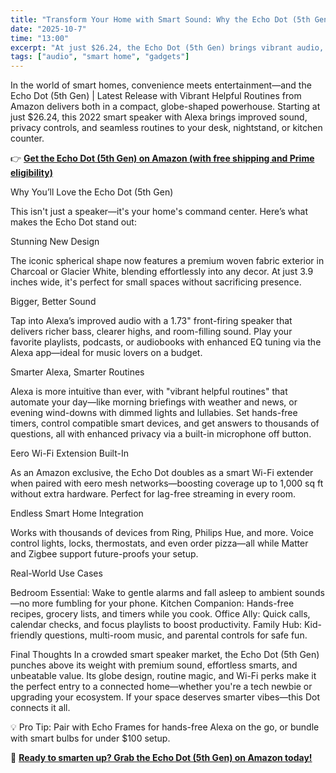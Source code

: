 ```yaml
---
title: "Transform Your Home with Smart Sound: Why the Echo Dot (5th Gen) Is a Must-Have"
date: "2025-10-7"
time: "13:00"
excerpt: "At just $26.24, the Echo Dot (5th Gen) brings vibrant audio, Alexa routines, and Wi-Fi extension to any room. This sleek smart speaker is your budget-friendly key to music, smart home control, and more."
tags: ["audio", "smart home", "gadgets"]
---
```


In the world of smart homes, convenience meets entertainment—and the Echo Dot (5th Gen) | Latest Release with Vibrant Helpful Routines from Amazon delivers both in a compact, globe-shaped powerhouse. Starting at just $26.24, this 2022 smart speaker with Alexa brings improved sound, privacy controls, and seamless routines to your desk, nightstand, or kitchen counter.

👉 **[Get the Echo Dot (5th Gen) on Amazon (with free shipping and Prime eligibility)](https://amzn.to/46HNjm4)**

Why You’ll Love the Echo Dot (5th Gen)

This isn't just a speaker—it's your home's command center. Here’s what makes the Echo Dot stand out:

Stunning New Design

The iconic spherical shape now features a premium woven fabric exterior in Charcoal or Glacier White, blending effortlessly into any decor. At just 3.9 inches wide, it's perfect for small spaces without sacrificing presence.

Bigger, Better Sound

Tap into Alexa’s improved audio with a 1.73" front-firing speaker that delivers richer bass, clearer highs, and room-filling sound. Play your favorite playlists, podcasts, or audiobooks with enhanced EQ tuning via the Alexa app—ideal for music lovers on a budget.

Smarter Alexa, Smarter Routines

Alexa is more intuitive than ever, with "vibrant helpful routines" that automate your day—like morning briefings with weather and news, or evening wind-downs with dimmed lights and lullabies. Set hands-free timers, control compatible smart devices, and get answers to thousands of questions, all with enhanced privacy via a built-in microphone off button.

Eero Wi-Fi Extension Built-In

As an Amazon exclusive, the Echo Dot doubles as a smart Wi-Fi extender when paired with eero mesh networks—boosting coverage up to 1,000 sq ft without extra hardware. Perfect for lag-free streaming in every room.

Endless Smart Home Integration

Works with thousands of devices from Ring, Philips Hue, and more. Voice control lights, locks, thermostats, and even order pizza—all while Matter and Zigbee support future-proofs your setup.

Real-World Use Cases

Bedroom Essential: Wake to gentle alarms and fall asleep to ambient sounds—no more fumbling for your phone.
Kitchen Companion: Hands-free recipes, grocery lists, and timers while you cook.
Office Ally: Quick calls, calendar checks, and focus playlists to boost productivity.
Family Hub: Kid-friendly questions, multi-room music, and parental controls for safe fun.

Final Thoughts
In a crowded smart speaker market, the Echo Dot (5th Gen) punches above its weight with premium sound, effortless smarts, and unbeatable value. Its globe design, routine magic, and Wi-Fi perks make it the perfect entry to a connected home—whether you're a tech newbie or upgrading your ecosystem.
If your space deserves smarter vibes—this Dot connects it all.

💡 Pro Tip: Pair with Echo Frames for hands-free Alexa on the go, or bundle with smart bulbs for under $100 setup.

🛒 **[Ready to smarten up? Grab the Echo Dot (5th Gen) on Amazon today!](https://amzn.to/46HNjm4)**
